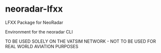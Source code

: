 # neoradar-lfxx
LFXX Package for NeoRadar

Environment for the neoradar CLI

TO BE USED SOLELY ON THE VATSIM NETWORK - NOT TO BE USED FOR REAL WORLD AVIATION PURPOSES


